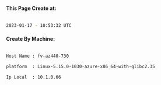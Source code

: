 
   
#### This Page Create at:

```bash

2023-01-17 - 10:53:32 UTC

```

#### Create By Machine:

```bash

Host Name : fv-az440-730

platform  : Linux-5.15.0-1030-azure-x86_64-with-glibc2.35

Ip Local  : 10.1.0.66

```

